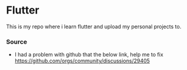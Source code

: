 # Flutter
This is my repo where i learn flutter and upload my personal projects to.

### Source
- I had a problem with github that the below link, help me to fix 
https://github.com/orgs/community/discussions/29405